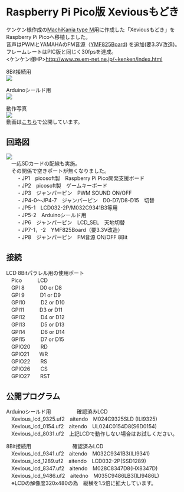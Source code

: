 # Raspberry Pi Pico版 Xeviousもどき  
ケンケン様作成の[MachiKania type M](http://www.ze.em-net.ne.jp/~kenken/machikania/typem.html)用に作成した「Xeviousもどき」を  
Raspberry Pi Picoへ移植しました。  
音声はPWMとYAMAHAのFM音源（[YMF825Board](http://uda.la/fm/)) を追加(要3.3V改造)。  
フレームレートはPIC版と同じく30fpsを達成。  
<ケンケン様HP>http://www.ze.em-net.ne.jp/~kenken/index.html  

8Bit接続用  
![](Xevious1.jpg)  

Arduinoシールド用  
![](Xevious2.jpg)  

動作写真  
![](Xevious3.jpg)  
動画は[こちら](https://youtu.be/OOlS4jG3gyY)で公開しています。  

## 回路図  
![](Xevious_lcd_sch.jpg)  
　一応SDカードの配線も実施。  
　その関係で空きポートが無くなりました。  
　　・JP1　picosoft製　Raspberry Pi Pico開発支援ボード  
　　・JP2　picosoft製　ゲームキーボード  
　　・JP3　ジャンパーピン　PWM SOUND ON/OFF  
　　・JP4-0～JP4-7　ジャンパーピン　D0-D7/D8-D15　切替  
　　・JP5-1　LCD032-2P/M032C9341B3等用  
　　・JP5-2　Arduinoシールド用  
　　・JP6　ジャンパーピン　LCD_SEL　天地切替  
　　・JP7-1，-2　YMF825Board（要3.3V改造）  
　　・JP8　ジャンパーピン　FM音源 ON/OFF  8Bit  

## 接続  
LCD 8Bitパラレル用の使用ポート  
　Pico　　　LCD  
　GPI 8　　　D0 or D8  
　GPI 9　　　D1 or D9  
　GPI10　　　D2 or D10  
　GPI11　　　D3 or D11  
　GPI12　　　D4 or D12  
　GPI13　　　D5 or D13  
　GPI14　　　D6 or D14  
　GPI15　　　D7 or D15  
　GPIO20　　RD  
　GPIO21　　WR  
　GPIO22　　RS  
　GPIO26　　CS  
　GPIO27　　RST  

## 公開プログラム  
Arduinoシールド用　　　　　確認済みLCD  
　Xevious_lcd_9325.uf2　aitendo　M024C9325SLD (ILI9325)  
　Xevious_lcd_0154.uf2　aitendo　UL024C0154D8(S6D0154)  
　Xevious_lcd_8031.uf2　上記LCDで動作しない場合はお試しください。  

8Bit接続用　　　　　　　　確認済みLCD  
　Xevious_lcd_9341.uf2　aitendo　M032C9341B3(ILI9341)    
　Xevious_lcd_1289.uf2　aitendo　LCD032-2P(SSD1289)  
　Xevious_lcd_8347.uf2　aitendo　M028C8347D8(HX8347D)  
　Xevious_lcd_9486.uf2　aitedno　M035C9486LB3(ILI9486L)  
　※LCDの解像度320x480の為　縦横を1.5倍に拡大しています。  
 
